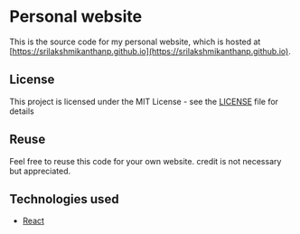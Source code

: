 # Personal website

This is the source code for my personal website, which is hosted at [https://srilakshmikanthanp.github.io](https://srilakshmikanthanp.github.io).

## License

This project is licensed under the MIT License - see the [LICENSE](LICENSE) file for details

## Reuse

Feel free to reuse this code for your own website. credit is not necessary but appreciated.

## Technologies used

- [React](https://reactjs.org/)
